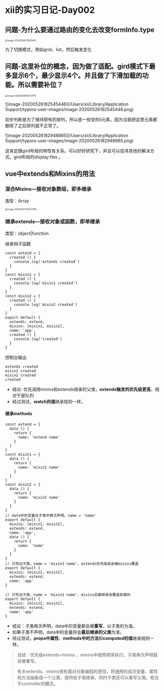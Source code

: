 # xii的实习日记-Day002

## 问题-为什么要通过路由的变化去改变formInfo.type

<img src="/Users/xii/Library/Application Support/typora-user-images/image-20200526175925401.png" alt="image-20200526175925401" style="zoom:50%;" />

为了切换模式，例如grid、list，然后触发变化

## 问题-这里补位的概念，因为做了适配。gird模式下最多显示6个，最少显示4个。并且做了下滑加载的功能。所以需要补位？

<img src="/Users/xii/Library/Application Support/typora-user-images/image-20200526182053174.png" alt="image-20200526182053174" style="zoom:50%;" />

![image-20200526182545446](/Users/xii/Library/Application Support/typora-user-images/image-20200526182545446.png)

初步判断是为了保持原有的排列，所以放一些空的li元素。因为当我把这里元素都删除了之后排列就不正常了。

![image-20200526182948865](/Users/xii/Library/Application Support/typora-user-images/image-20200526182948865.png)

这肯定跟gird布局的特性有关系。可以好好研究下，并且可以找寻其他的解决方式。gird布局的display:flex 。



## vue中extends和Mixins的用法

### 混合Mixins—接收对象数组，即多继承

类型：Array

<img src="/Users/xii/Library/Application Support/typora-user-images/image-20200527102427599.png" alt="image-20200527102427599" style="zoom:50%;" />

### 继承extends—接收对象或函数，即单继承

类型：object|function

继承钩子函数

```
const extend = {
  created () {
    console.log('extends created')
  }
}
const mixin1 = {
  created () {
    console.log('mixin1 created')
  }
}
const mixin2 = {
  created () {
    console.log('mixin2 created')
  }
}
export default {
  extends: extend,
  mixins: [mixin1, mixin2],
  name: 'app',
  created () {
    console.log('created')
  }
}
```

控制台输出

```
extends created
mixin1 created
mixin2 created
created
```

- 结论: 优先调用mixins和extends继承的父类，**extends触发的优先级更高**，相对于是队列
- 经过测试，**watch的值**继承规则一样。

#### 继承methods 

```
const extend = {
  data () {
    return {
      name: 'extend name'
    }
  }
}
const mixin1 = {
  data () {
    return {
      name: 'mixin1 name'
    }
  }
}
const mixin2 = {
  data () {
    return {
      name: 'mixin2 name'
    }
  }
}
// data中的变量在子类中再次声明，name = 'name'
export default {
  mixins: [mixin1, mixin2],
  extends: extend,
  name: 'app',
  data () {
    return {
      name: 'name'
    }
  }
}
// 只写出子类，name = 'mixin2 name'，extends优先级高会被mixins覆盖
export default {
  mixins: [mixin1, mixin2],
  extends: extend,
  name: 'app'
}

// 只写出子类，name = 'mixin1 name'，mixins后面继承会覆盖前面的
export default {
  mixins: [mixin2, mixin1],
  extends: extend,
  name: 'app'
}
```

- 结论：子类再次声明，data中的变量都会被**重写**，以子类的为准。
- 如果子类不声明，data中的变量将会**最后继承的父类**为准。
- 经过测试，**props中属性**、**methods中的方法**和**computed的值**继承规则一样。

> 总结：优先级extends>mixins ，mixins中按照顺序执行。子类再次声明就会被重写。
>
> 有关extends、mixins很有面对对象编程的感觉，将通用的成员变量、属性和方法抽象成一个父类，提供给子类继承，同时子类还可以重写父类。相当于controller的概念。

